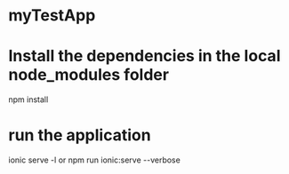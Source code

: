 # myTestApp
# Install the dependencies in the local node_modules folder
npm install
# run the application
ionic serve -l or npm run ionic:serve --verbose 
